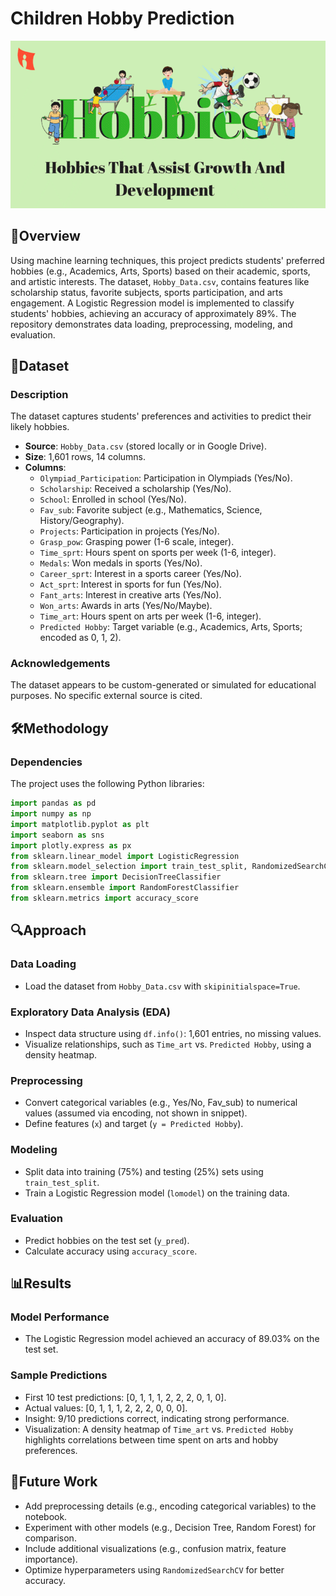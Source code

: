 # Children Hobby Prediction

![Image_Alt](Children_Hobby_Prediction.png)

## 📌Overview
Using machine learning techniques, this project predicts students' preferred hobbies (e.g., Academics, Arts, Sports) based on their academic, sports, and artistic interests. The dataset, `Hobby_Data.csv`, contains features like scholarship status, favorite subjects, sports participation, and arts engagement. A Logistic Regression model is implemented to classify students' hobbies, achieving an accuracy of approximately 89%. The repository demonstrates data loading, preprocessing, modeling, and evaluation.

## 📂Dataset
### Description
The dataset captures students' preferences and activities to predict their likely hobbies.

- **Source**: `Hobby_Data.csv` (stored locally or in Google Drive).
- **Size**: 1,601 rows, 14 columns.
- **Columns**:
  - `Olympiad_Participation`: Participation in Olympiads (Yes/No).
  - `Scholarship`: Received a scholarship (Yes/No).
  - `School`: Enrolled in school (Yes/No).
  - `Fav_sub`: Favorite subject (e.g., Mathematics, Science, History/Geography).
  - `Projects`: Participation in projects (Yes/No).
  - `Grasp_pow`: Grasping power (1-6 scale, integer).
  - `Time_sprt`: Hours spent on sports per week (1-6, integer).
  - `Medals`: Won medals in sports (Yes/No).
  - `Career_sprt`: Interest in a sports career (Yes/No).
  - `Act_sprt`: Interest in sports for fun (Yes/No).
  - `Fant_arts`: Interest in creative arts (Yes/No).
  - `Won_arts`: Awards in arts (Yes/No/Maybe).
  - `Time_art`: Hours spent on arts per week (1-6, integer).
  - `Predicted Hobby`: Target variable (e.g., Academics, Arts, Sports; encoded as 0, 1, 2).

### Acknowledgements
The dataset appears to be custom-generated or simulated for educational purposes. No specific external source is cited.

## 🛠Methodology
### Dependencies
The project uses the following Python libraries:
```python
import pandas as pd
import numpy as np
import matplotlib.pyplot as plt
import seaborn as sns
import plotly.express as px
from sklearn.linear_model import LogisticRegression
from sklearn.model_selection import train_test_split, RandomizedSearchCV
from sklearn.tree import DecisionTreeClassifier
from sklearn.ensemble import RandomForestClassifier
from sklearn.metrics import accuracy_score
```

## 🔍Approach

### Data Loading
- Load the dataset from `Hobby_Data.csv` with `skipinitialspace=True`.

### Exploratory Data Analysis (EDA)
- Inspect data structure using `df.info()`: 1,601 entries, no missing values.
- Visualize relationships, such as `Time_art` vs. `Predicted Hobby`, using a density heatmap.

### Preprocessing
- Convert categorical variables (e.g., Yes/No, Fav_sub) to numerical values (assumed via encoding, not shown in snippet).
- Define features (`x`) and target (`y = Predicted Hobby`).

### Modeling
- Split data into training (75%) and testing (25%) sets using `train_test_split`.
- Train a Logistic Regression model (`lomodel`) on the training data.

### Evaluation
- Predict hobbies on the test set (`y_pred`).
- Calculate accuracy using `accuracy_score`.

## 📊Results

### Model Performance
- The Logistic Regression model achieved an accuracy of 89.03% on the test set.

### Sample Predictions
- First 10 test predictions: [0, 1, 1, 1, 2, 2, 2, 0, 1, 0].
- Actual values: [0, 1, 1, 1, 2, 2, 2, 0, 0, 0].
- Insight: 9/10 predictions correct, indicating strong performance.
- Visualization: A density heatmap of `Time_art` vs. `Predicted Hobby` highlights correlations between time spent on arts and hobby preferences.

## 🚀Future Work
- Add preprocessing details (e.g., encoding categorical variables) to the notebook.
- Experiment with other models (e.g., Decision Tree, Random Forest) for comparison.
- Include additional visualizations (e.g., confusion matrix, feature importance).
- Optimize hyperparameters using `RandomizedSearchCV` for better accuracy.

